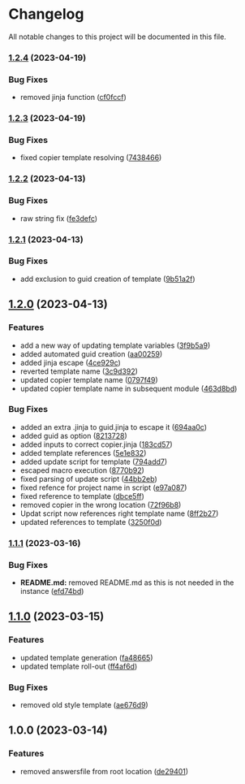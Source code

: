 # Changelog

All notable changes to this project will be documented in this file.

### [1.2.4](https://github.com/nilsdebruin/copier-template/compare/v1.2.3...v1.2.4) (2023-04-19)


### Bug Fixes

* removed jinja function ([cf0fccf](https://github.com/nilsdebruin/copier-template/commit/cf0fccf57c5a071bfa80cab502ca7acb317a88e3))

### [1.2.3](https://github.com/nilsdebruin/copier-template/compare/v1.2.2...v1.2.3) (2023-04-19)


### Bug Fixes

* fixed copier template resolving ([7438466](https://github.com/nilsdebruin/copier-template/commit/7438466b9b1a793890685dc901a1583d59486c2a))

### [1.2.2](https://github.com/nilsdebruin/copier-template/compare/v1.2.1...v1.2.2) (2023-04-13)


### Bug Fixes

* raw string fix ([fe3defc](https://github.com/nilsdebruin/copier-template/commit/fe3defc7fadef2aad44717451cc43dffd28e6d98))

### [1.2.1](https://github.com/nilsdebruin/copier-template/compare/v1.2.0...v1.2.1) (2023-04-13)


### Bug Fixes

* add exclusion to guid creation of template ([9b51a2f](https://github.com/nilsdebruin/copier-template/commit/9b51a2f91acabbfcd70409a21293f39cb979504d))

## [1.2.0](https://github.com/nilsdebruin/copier-template/compare/v1.1.1...v1.2.0) (2023-04-13)


### Features

* add a new way of updating template variables ([3f9b5a9](https://github.com/nilsdebruin/copier-template/commit/3f9b5a9ae70d5a5b95ba52c0d61eeca59a0eee6b))
* added automated guid creation ([aa00259](https://github.com/nilsdebruin/copier-template/commit/aa0025997cf9bbfa786972c7826962010bbfaa38))
* added jinja escape ([4ce929c](https://github.com/nilsdebruin/copier-template/commit/4ce929c97e0eaca7f500d6af68b526f468f38af5))
* reverted template name ([3c9d392](https://github.com/nilsdebruin/copier-template/commit/3c9d3928afaf54ac645b638205692d823b207367))
* updated copier template name ([0797f49](https://github.com/nilsdebruin/copier-template/commit/0797f492145f6bf8a12871b52c7dbd755b4d99db))
* updated copier template name in subsequent module ([463d8bd](https://github.com/nilsdebruin/copier-template/commit/463d8bd474e54ad8c50e7ee9c5c2c6a5ef2a4569))


### Bug Fixes

* added an extra .jinja to guid.jinja to escape it ([694aa0c](https://github.com/nilsdebruin/copier-template/commit/694aa0c4abe0e4c25ec5e21515e5b696d63803ed))
* added guid as option ([8213728](https://github.com/nilsdebruin/copier-template/commit/821372836dd1ee5b22377d59a56ec906b051aabb))
* added inputs to correct copier.jinja ([183cd57](https://github.com/nilsdebruin/copier-template/commit/183cd57e36c9c135c860adcf95732597d2be875a))
* added template references ([5e1e832](https://github.com/nilsdebruin/copier-template/commit/5e1e832bd9b509927edb2e785101412f5196aef8))
* added update script for template ([794add7](https://github.com/nilsdebruin/copier-template/commit/794add7d194bdc21a77dc31eda383819bff2566a))
* escaped macro execution ([8770b92](https://github.com/nilsdebruin/copier-template/commit/8770b927a3e76cb0a8bca251761ab11bea3a8164))
* fixed parsing of update script ([44bb2eb](https://github.com/nilsdebruin/copier-template/commit/44bb2ebe41a47ec118dd3c702a90c069824812f3))
* fixed refence for project name in script ([e97a087](https://github.com/nilsdebruin/copier-template/commit/e97a087eb24391bf4ffa3141bcd786d534fb4b84))
* fixed reference to template ([dbce5ff](https://github.com/nilsdebruin/copier-template/commit/dbce5ffe7ef078c2a20b74a49f274dfa1f8c90b2))
* removed copier in the wrong location ([72f96b8](https://github.com/nilsdebruin/copier-template/commit/72f96b86b69df0e0eb7da9a246bc6d1ed9127961))
* Updat script now references right template name ([8ff2b27](https://github.com/nilsdebruin/copier-template/commit/8ff2b2705530c082c8bce90a705e8a6086321ca4))
* updated references to template ([3250f0d](https://github.com/nilsdebruin/copier-template/commit/3250f0db8afc77b531b57e4dff2429cf29238b45))

### [1.1.1](https://github.com/nilsdebruin/copier-template/compare/v1.1.0...v1.1.1) (2023-03-16)


### Bug Fixes

* **README.md:** removed README.md as this is not needed in the instance ([efd74bd](https://github.com/nilsdebruin/copier-template/commit/efd74bd0b52d3fcb8f2c9446f72755b1d3946bc8))

## [1.1.0](https://github.com/nilsdebruin/copier-template/compare/v1.0.0...v1.1.0) (2023-03-15)


### Features

* updated template generation ([fa48665](https://github.com/nilsdebruin/copier-template/commit/fa48665a1b11adc1fc12708c39cf3c767041e1a4))
* updated template roll-out ([ff4af6d](https://github.com/nilsdebruin/copier-template/commit/ff4af6da64ab9e3f9c7dd7fa3dde7ab3e612edeb))


### Bug Fixes

* removed old style template ([ae676d9](https://github.com/nilsdebruin/copier-template/commit/ae676d9aa5245b7ae3034ccf281f8a77c0a78717))

## 1.0.0 (2023-03-14)


### Features

* removed answersfile from root location ([de29401](https://github.com/nilsdebruin/copier-template/commit/de2940126030be8e122d0d05cdbd7562100459eb))

